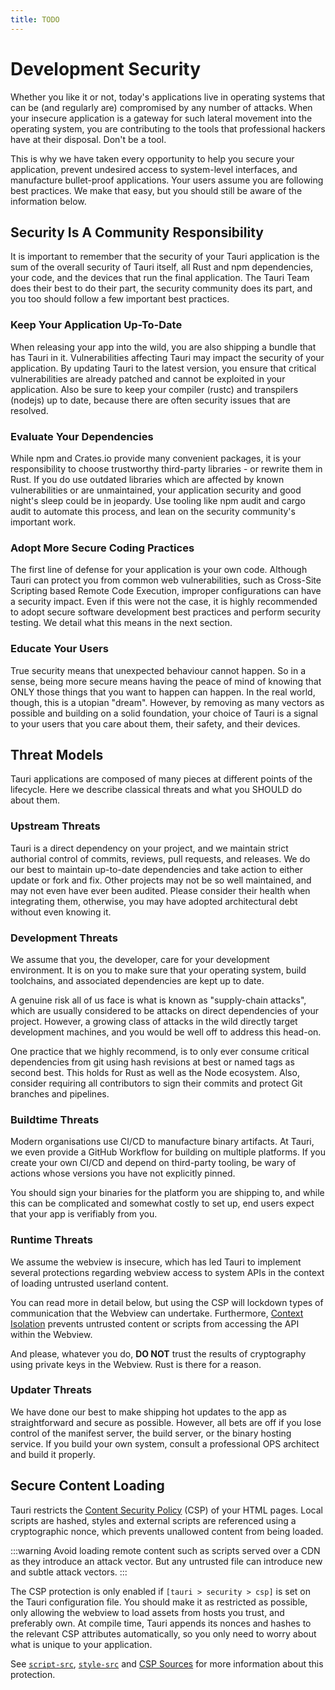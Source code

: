 ```yaml
---
title: TODO
---
```


# Development Security

Whether you like it or not, today's applications live in operating systems that can be (and regularly are) compromised by any number of attacks. When your insecure application is a gateway for such lateral movement into the operating system, you are contributing to the tools that professional hackers have at their disposal. Don't be a tool.

This is why we have taken every opportunity to help you secure your application, prevent undesired access to system-level interfaces, and manufacture bullet-proof applications. Your users assume you are following best practices. We make that easy, but you should still be aware of the information below.

## Security Is A Community Responsibility

It is important to remember that the security of your Tauri application is the sum of the overall security of Tauri itself, all Rust and npm dependencies, your code, and the devices that run the final application. The Tauri Team does their best to do their part, the security community does its part, and you too should follow a few important best practices.

### Keep Your Application Up-To-Date

When releasing your app into the wild, you are also shipping a bundle that has Tauri in it. Vulnerabilities affecting Tauri may impact the security of your application. By updating Tauri to the latest version, you ensure that critical vulnerabilities are already patched and cannot be exploited in your application. Also be sure to keep your compiler (rustc) and transpilers (nodejs) up to date, because there are often security issues that are resolved.

### Evaluate Your Dependencies

While npm and Crates.io provide many convenient packages, it is your responsibility to choose trustworthy third-party libraries - or rewrite them in Rust. If you do use outdated libraries which are affected by known vulnerabilities or are unmaintained, your application security and good night's sleep could be in jeopardy. Use tooling like npm audit and cargo audit to automate this process, and lean on the security community's important work.

### Adopt More Secure Coding Practices

The first line of defense for your application is your own code. Although Tauri can protect you from common web vulnerabilities, such as Cross-Site Scripting based Remote Code Execution, improper configurations can have a security impact. Even if this were not the case, it is highly recommended to adopt secure software development best practices and perform security testing. We detail what this means in the next section.

### Educate Your Users

True security means that unexpected behaviour cannot happen. So in a sense, being more secure means having the peace of mind of knowing that ONLY those things that you want to happen can happen. In the real world, though, this is a utopian "dream". However, by removing as many vectors as possible and building on a solid foundation, your choice of Tauri is a signal to your users that you care about them, their safety, and their devices.

## Threat Models

Tauri applications are composed of many pieces at different points of the lifecycle. Here we describe classical threats and what you SHOULD do about them.

### Upstream Threats

Tauri is a direct dependency on your project, and we maintain strict authorial control of commits, reviews, pull requests, and releases. We do our best to maintain up-to-date dependencies and take action to either update or fork and fix. Other projects may not be so well maintained, and may not even have ever been audited. Please consider their health when integrating them, otherwise, you may have adopted architectural debt without even knowing it.

### Development Threats

We assume that you, the developer, care for your development environment. It is on you to make sure that your operating system, build toolchains, and associated dependencies are kept up to date.

A genuine risk all of us face is what is known as "supply-chain attacks", which are usually considered to be attacks on direct dependencies of your project. However, a growing class of attacks in the wild directly target development machines, and you would be well off to address this head-on.

One practice that we highly recommend, is to only ever consume critical dependencies from git using hash revisions at best or named tags as second best. This holds for Rust as well as the Node ecosystem. Also, consider requiring all contributors to sign their commits and protect Git branches and pipelines.

### Buildtime Threats

Modern organisations use CI/CD to manufacture binary artifacts. At Tauri, we even provide a GitHub Workflow for building on multiple platforms. If you create your own CI/CD and depend on third-party tooling, be wary of actions whose versions you have not explicitly pinned.

You should sign your binaries for the platform you are shipping to, and while this can be complicated and somewhat costly to set up, end users expect that your app is verifiably from you.

### Runtime Threats

We assume the webview is insecure, which has led Tauri to implement several protections regarding webview access to system APIs in the context of loading untrusted userland content.

You can read more in detail below, but using the CSP will lockdown types of communication that the Webview can undertake. Furthermore, [Context Isolation](#) prevents untrusted content or scripts from accessing the API within the Webview.

And please, whatever you do, **DO NOT** trust the results of cryptography using private keys in the Webview. Rust is there for a reason.

### Updater Threats

We have done our best to make shipping hot updates to the app as straightforward and secure as possible. However, all bets are off if you lose control of the manifest server, the build server, or the binary hosting service. If you build your own system, consult a professional OPS architect and build it properly.

## Secure Content Loading

Tauri restricts the [Content Security Policy] (CSP) of your HTML pages. Local scripts are hashed, styles and external scripts are referenced using a cryptographic nonce, which prevents unallowed content from being loaded.

:::warning
Avoid loading remote content such as scripts served over a CDN as they introduce an attack vector. But any untrusted file can introduce new and subtle attack vectors.
:::

The CSP protection is only enabled if `[tauri > security > csp]` is set on the Tauri configuration file. You should make it as restricted as possible, only allowing the webview to load assets from hosts you trust, and preferably own. At compile time, Tauri appends its nonces and hashes to the relevant CSP attributes automatically, so you only need to worry about what is unique to your application.

See [`script-src`], [`style-src`] and [CSP Sources] for more
information about this protection.

[content security policy]: https://developer.mozilla.org/en-US/docs/Web/HTTP/CSP
[`script-src`]: https://developer.mozilla.org/en-US/docs/Web/HTTP/Headers/Content-Security-Policy/script-src
[`style-src`]: https://developer.mozilla.org/en-US/docs/Web/HTTP/Headers/Content-Security-Policy/style-src
[csp sources]: https://developer.mozilla.org/en-US/docs/Web/HTTP/Headers/Content-Security-Policy/Sources#sources
